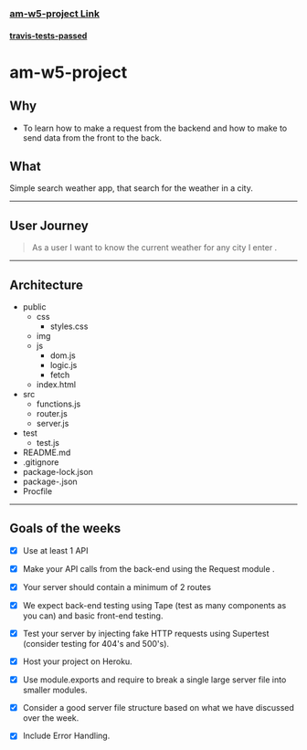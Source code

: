 ### **[am-w5-project Link](https://w5-project.herokuapp.com/)**

#### **[travis-tests-passed](https://github.com/mohannadhanafi/for-travis/pull/1)**

# **am-w5-project**
## **Why**

* To learn how to make a request from the backend and how to make to send data from the front to the back.


## **What**

Simple search weather app, that search for the weather in a city.
___

## **User Journey**

> As a user I want to know the current weather for any city I enter .
 

___

## **Architecture**

* public
  * css
    * styles.css
  * img
  * js
    * dom.js
    * logic.js
    * fetch
  * index.html
* src
    * functions.js
    * router.js
    * server.js
* test 
    * test.js
* README.md
* .gitignore 
* package-lock.json
* package-.json
* Procfile

---------

## **Goals of the weeks**

- [x] Use at least 1 API

- [x] Make your API calls from the back-end using the Request module .

- [x] Your server should contain a minimum of 2 routes

- [x] We expect back-end testing using Tape (test as many components as you can) and basic front-end testing.

- [x] Test your server by injecting fake HTTP requests using Supertest (consider testing for 404's and 500's).

- [x] Host your project on Heroku.

- [x] Use module.exports and require to break a single large server file into smaller modules.

- [x] Consider a good server file structure based on what we have discussed over the week.


- [x] Include Error Handling. 
